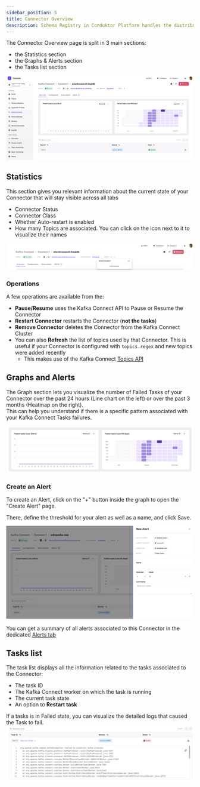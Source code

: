 ```yaml
---
sidebar_position: 5
title: Connector Overview
description: Schema Registry in Conduktor Platform handles the distribution and synchronization of schemas to the producer and consumer for Kafka.
---
```


The Connector Overview page is split in 3 main sections:
- the Statistics section
- the Graphs & Alerts section 
- the Tasks list section

![img](../img/connector-details-overview.png)

## Statistics
This section gives you relevant information about the current state of your Connector that will stay visible across all tabs
- Connector Status
- Connector Class
- Whether Auto-restart is enabled
- How many Topics are associated. You can click on the icon next to it to visualize their names

![img](../img/connector-details-topics.png)
### Operations
A few operations are available from the:
- **Pause/Resume** uses the Kafka Connect API to Pause or Resume the Connector
- **Restart Connector** restarts the Connector (**not the tasks**)
- **Remove Connector** deletes the Connector from the Kafka Connect Cluster
- You can also **Refresh** the list of topics used by that Connector. This is useful if your Connector is configured with `topics.regex` and new topics were added recently
  - This makes use of the Kafka Connect [Topics API](https://docs.confluent.io/platform/current/connect/references/restapi.html#topics)

## Graphs and Alerts
The Graph section lets you visualize the number of Failed Tasks of your Connector over the past 24 hours (Line chart on the left) or over the past 3 months (Heatmap on the right).   
This can help you understand if there is a specific pattern associated with your Kafka Connect Tasks failures.

![img](../img/connector-details-graphs.png)
### Create an Alert

To create an Alert, click on the "+" button inside the graph to open the "Create Alert" page.

There, define the threshold for your alert as well as a name, and click Save.

![img](../img/connector-details-alert.png)

You can get a summary of all alerts associated to this Connector in the dedicated [Alerts tab](../connector-alerts)

## Tasks list

The task list displays all the information related to the tasks associated to the Connector:
- The task ID
- The Kafka Connect worker on which the task is running
- The current task state
- An option to **Restart task**

If a tasks is in Failed state, you can visualize the detailed logs that caused the Task to fail.
![img](../img/connector-details-tasks.png)